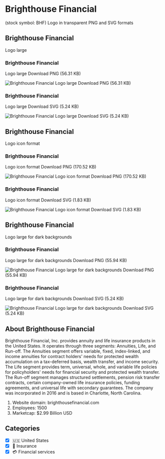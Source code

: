 # Brighthouse Financial
 (stock symbol: BHF) Logo in transparent PNG and SVG formats

## Brighthouse Financial
 Logo large

### Brighthouse Financial
 Logo large Download PNG (56.31 KB)

![Brighthouse Financial
 Logo large Download PNG (56.31 KB)](/img/orig/BHF_BIG-ffebb5b7.png)

### Brighthouse Financial
 Logo large Download SVG (5.24 KB)

![Brighthouse Financial
 Logo large Download SVG (5.24 KB)](/img/orig/BHF_BIG-008b2d58.svg)

## Brighthouse Financial
 Logo icon format

### Brighthouse Financial
 Logo icon format Download PNG (170.52 KB)

![Brighthouse Financial
 Logo icon format Download PNG (170.52 KB)](/img/orig/BHF-fd9bc7c7.png)

### Brighthouse Financial
 Logo icon format Download SVG (1.83 KB)

![Brighthouse Financial
 Logo icon format Download SVG (1.83 KB)](/img/orig/BHF-3566d3d6.svg)

## Brighthouse Financial
 Logo large for dark backgrounds

### Brighthouse Financial
 Logo large for dark backgrounds Download PNG (55.94 KB)

![Brighthouse Financial
 Logo large for dark backgrounds Download PNG (55.94 KB)](/img/orig/BHF_BIG.D-8e1db314.png)

### Brighthouse Financial
 Logo large for dark backgrounds Download SVG (5.24 KB)

![Brighthouse Financial
 Logo large for dark backgrounds Download SVG (5.24 KB)](/img/orig/BHF_BIG.D-769e11c8.svg)

## About Brighthouse Financial


Brighthouse Financial, Inc. provides annuity and life insurance products in the United States. It operates through three segments: Annuities, Life, and Run-off. The Annuities segment offers variable, fixed, index-linked, and income annuities for contract holders' needs for protected wealth accumulation on a tax-deferred basis, wealth transfer, and income security. The Life segment provides term, universal, whole, and variable life policies for policyholders' needs for financial security and protected wealth transfer. The Run-off segment manages structured settlements, pension risk transfer contracts, certain company-owned life insurance policies, funding agreements, and universal life with secondary guarantees. The company was incorporated in 2016 and is based in Charlotte, North Carolina.

1. Website domain: brighthousefinancial.com
2. Employees: 1500
3. Marketcap: $2.99 Billion USD


## Categories
- [x] 🇺🇸 United States
- [x] 🏦 Insurance
- [x] 💳 Financial services
